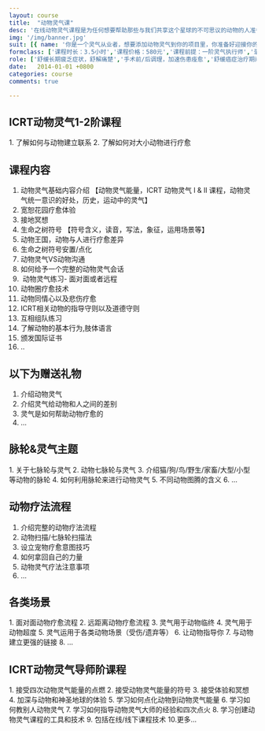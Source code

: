 ```yaml
---
layout: course
title:  "动物灵气课"
desc: '在线动物灵气课程是为任何想要帮助那些与我们共享这个星球的不可思议的动物的人准备的，这门课程需要您有开阔的胸怀和爱'
img: '/img/banner.jpg'
suit: [{ name: '你是一个灵气从业者，想要添加动物灵气到你的项目里，你准备好迎接你的新客户了吗?',imge: '/img/suit-1.jpg'},{ name: '你家里的毛孩子(狗or猫等)要求你参加动物灵气课程，因为它们已经等得够久了，或者你想知道如何更好地为它们提供灵气，以换取它们给你的所有礼物。',imge: '/img/suit-2.jpg'},{name: '动物爱好者和治疗者',imge: '/img/suit-3.jpg'},{name: '其他自然疗法者，灵气不受年龄，宗教限制，任何人都可学习',imge: '/img/suit-4.jpg'}]
formclass: ['课程时长：3.5小时','课程价格：580元','课程前提：一阶灵气执行师','录播课程，随时报名']
role: ['舒缓长期疲乏症状，舒解痛楚','手术前/后调理，加速伤患痊愈','舒缓癌症治疗期间的身心不适','舒缓女性经前综合症状','改善皮肤素质，改善手脚冰冷','减轻积存身体的负面能量','改善睡眠质量、减轻神经紧张','减轻内心痛楚、烦躁不安、恐惧感','疗愈关节炎','缓解头痛、偏头痛','增强自觉、直觉与内在洞察力','促进个人成长、提升灵性修为','水晶阵成愿，包括感情/事业/学业/财富/灵性等主题']
date:   2014-01-01 +0800
categories: course
comments: true

---
```

<h2>ICRT动物灵气1-2阶课程</h2>
1. 了解如何与动物建立联系
2. 了解如何对大小动物进行疗愈

<h2>课程内容</h2>

1. 动物灵气基础内容介绍
【动物灵气能量，ICRT 动物灵气 l & Il 课程，动物灵气统一意识的好处，历史，运动中的灵气】
2. 宽恕花园疗愈体验
3. 接地冥想
4. 生命之树符号
【符号含义，读音，写法，象征，运用场景等】
5. 动物王国，动物与人进行疗愈差异
6. 生命之树符号安置/点化
7. 动物灵气VS动物沟通
8. 如何给予一个完整的动物灵气会话 
9.  动物灵气练习- 面对面或者远程
10. 动物圈疗愈技术
11. 动物同情心以及悲伤疗愈
12. ICRT相关动物的指导守则以及道德守则
13. 互相组队练习
14. 了解动物的基本行为,肢体语言
15. 颁发国际证书
16. ..



<h2>以下为赠送礼物</h2>

1. 介绍动物灵气
2. 介绍灵气给动物和人之间的差别
3. 灵气是如何帮助动物疗愈的
4. ...

<h2>脉轮&灵气主题</h2>
1. 关于七脉轮与灵气
2. 动物七脉轮与灵气
3. 介绍猫/狗/鸟/野生/家畜/大型/小型等动物的脉轮
4. 如何利用脉轮来进行动物灵气
5. 不同动物图腾的含义
6. ...

<h2>动物疗法流程</h2>

1. 介绍完整的动物疗法流程
2. 动物扫描/七脉轮扫描法
3. 设立宠物疗愈意图技巧
4. 如何拿回自己的力量
5. 动物灵气疗法注意事项
6. ...

<h2>各类场景</h2>
1. 面对面动物疗愈流程
2. 远距离动物疗愈流程
3. 灵气用于动物临终
4. 灵气用于动物超度
5. 灵气运用于各类动物场景（受伤/遗弃等）
6. 让动物指导你
7. 与动物建立更强的链接
8. ...


<h2>ICRT动物灵气导师阶课程</h2>
1. 接受四次动物灵气能量的点燃
2. 接受动物灵气能量的符号
3. 接受体验和冥想
4. 加深与动物和神圣地球的体验
5. 学习如何点化动物到动物灵气能量
6. 学习如何教别人动物灵气
7. 学习如何指导动物灵气大师的经验和四次点火
8. 学习创建动物灵气课程的工具和技术
9. 包括在线/线下课程技术
10.更多...
 
 
 
 
 
